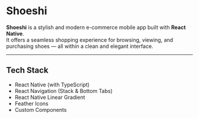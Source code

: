 # Shoeshi

**Shoeshi** is a stylish and modern e-commerce mobile app built with **React Native**.  
It offers a seamless shopping experience for browsing, viewing, and purchasing shoes — all within a clean and elegant interface.

---

## Tech Stack

- React Native (with TypeScript)
- React Navigation (Stack & Bottom Tabs)
- React Native Linear Gradient
- Feather Icons
- Custom Components
